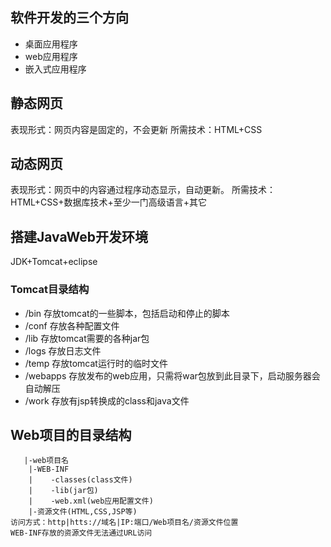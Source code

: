 ## 软件开发的三个方向
- 桌面应用程序
- web应用程序
- 嵌入式应用程序

## 静态网页
表现形式：网页内容是固定的，不会更新
所需技术：HTML+CSS

## 动态网页
表现形式：网页中的内容通过程序动态显示，自动更新。
所需技术：HTML+CSS+数据库技术+至少一门高级语言+其它

## 搭建JavaWeb开发环境
JDK+Tomcat+eclipse

### Tomcat目录结构
- /bin 存放tomcat的一些脚本，包括启动和停止的脚本
- /conf 存放各种配置文件
- /lib 存放tomcat需要的各种jar包
- /logs 存放日志文件
- /temp 存放tomcat运行时的临时文件
- /webapps 存放发布的web应用，只需将war包放到此目录下，启动服务器会自动解压
- /work 存放有jsp转换成的class和java文件

## Web项目的目录结构
       |-web项目名
        |-WEB-INF
        |    -classes(class文件)
        |    -lib(jar包)
        |    -web.xml(web应用配置文件)
        |-资源文件(HTML,CSS,JSP等)
    访问方式：http|htts://域名|IP:端口/Web项目名/资源文件位置
    WEB-INF存放的资源文件无法通过URL访问
    
